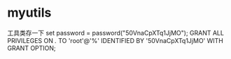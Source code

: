 # myutils
工具类存一下
set password = password("50VnaCpXTq1JjMO");
 GRANT ALL PRIVILEGES ON *.* TO 'root'@'%' IDENTIFIED BY '50VnaCpXTq1JjMO' WITH GRANT OPTION;
